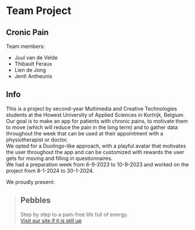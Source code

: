 # Team Project
## Cronic Pain

Team members:
- Juul van de Velde
- Thibault Feraux
- Lien de Jong
- Jentl Antheunis

## Info
This is a project by second-year Multimedia and Creative Technologies students at the Howest University of Applied Sciences in Kortrijk, Belgium.  
Our goal is to make an app for patients with chronic pains, to motivate them to move (which will reduce the pain in the long term) and to gather data throughout the week that can be used at their appointment with a physiotherapist or doctor.  
We opted for a Duolingo-like approach, with a playful avatar that motivates the user throughout the app and can be customized with rewards the user gets for moving and filling in questionnaires.  
We had a preparation week from 6-9-2023 to 10-9-2023 and worked on the project from 8-1-2024 to 30-1-2024.

We proudly present: 
> ## Pebbles
> Step by step to a pain-free life full of energy.  
> [Visit our site if it is still up](https://pebbles-health.be)
